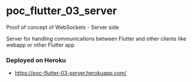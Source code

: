 # poc_flutter_03_server
Proof of concept of WebSockets - Server side

Server for handling communications between Flutter and other clients like webapp or other Flutter app

### Deployed on Heroku

* https://poc-flutter-03-server.herokuapp.com/

